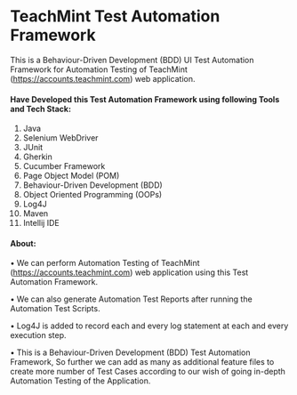 # TeachMint Test Automation Framework

This is a Behaviour-Driven Development (BDD) UI Test Automation Framework for Automation Testing of TeachMint (https://accounts.teachmint.com) web application.

#### Have Developed this Test Automation Framework using following Tools and Tech Stack:
1. Java
2. Selenium WebDriver 
3. JUnit 
4. Gherkin
5. Cucumber Framework 
6. Page Object Model (POM) 
7. Behaviour-Driven Development (BDD)
8. Object Oriented Programming (OOPs)
9. Log4J
10. Maven
11. Intellij IDE

#### About:
• We can perform Automation Testing of TeachMint (https://accounts.teachmint.com) web application using this Test Automation Framework. 

•	We can also generate Automation Test Reports after running the Automation Test Scripts. 

•	Log4J is added to record each and every log statement at each and every execution step. 

•	This is a Behaviour-Driven Development (BDD) Test Automation Framework, So further we can add as many as additional feature files to create more number of Test Cases according to our wish of going in-depth Automation Testing of the Application.
